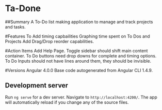 # Ta-Done

##Summary
A To-Do list making application to manage and track projects and tasks.

#Features To Add
timing capbailities
Graphing time spent on To Dos and Projects
Add Drag/Drop reorder capabilities.

#Action Items
Add Help Page.
Toggle sidebar should shift main content container.
To Do buttons need drop downs for complete and timing options.
To Do Inputs should not have lines around them, they should be invisible.

#Versions
Angular 4.0.0
Base code autogenerated from Angular CLI 1.4.9.

## Development server
Run `ng serve` for a dev server. Navigate to `http://localhost:4200/`. The app will automatically reload if you change any of the source files.